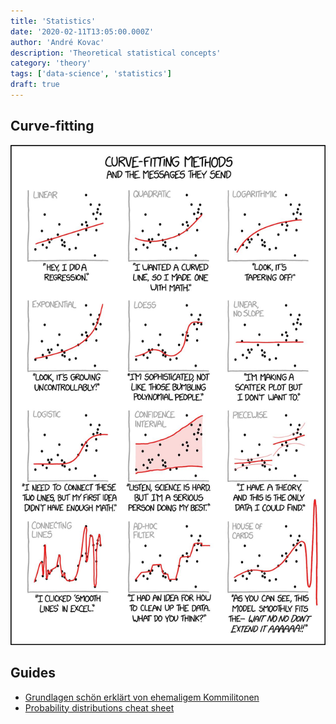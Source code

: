 ```yaml
---
title: 'Statistics'
date: '2020-02-11T13:05:00.000Z'
author: 'André Kovac'
description: 'Theoretical statistical concepts'
category: 'theory'
tags: ['data-science', 'statistics']
draft: true
---
```


## Curve-fitting

![Different curve fitting methods](./curve-fitting.jpg)

## Guides

- [Grundlagen schön erklärt von ehemaligem Kommilitonen](./Statistics_basics_Simon.pdf)
- [Probability distributions cheat sheet](./probability_cheat_sheet.png)